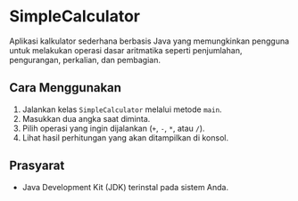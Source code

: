 # SimpleCalculator

Aplikasi kalkulator sederhana berbasis Java yang memungkinkan pengguna untuk melakukan operasi dasar aritmatika seperti penjumlahan, pengurangan, perkalian, dan pembagian.

## Cara Menggunakan
1. Jalankan kelas `SimpleCalculator` melalui metode `main`.
2. Masukkan dua angka saat diminta.
3. Pilih operasi yang ingin dijalankan (`+`, `-`, `*`, atau `/`).
4. Lihat hasil perhitungan yang akan ditampilkan di konsol.

## Prasyarat
- Java Development Kit (JDK) terinstal pada sistem Anda.
